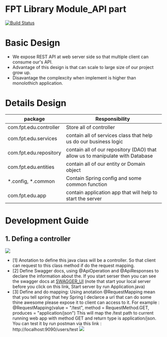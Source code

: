 # FPT Library Module_API part



[![Build Status](https://travis-ci.org/joemccann/dillinger.svg?branch=master)](https://travis-ci.org/joemccann/dillinger)



# Basic Design

  - We expose REST API at web server side so that multiple client can consume our's API.
  - Advantage of this design is that can scale to large size of our project grow up.
  - Disavantage the complexcity when implement is higher than monolothich application.
 
# Details Design
| package | Responsibility  |
| ------ | ------ |
| com.fpt.edu.controller | Store all of controller |
| com.fpt.edu.services| contain all of services class that help us do our business logic |
| com.fpt.edu.repository | contain all of our repository (DAO)  that allow us to manipulate with Database   |
| com.fpt.edu.entities | contain all of our entity or Domain object |
| *.config, *.common | Contain Spring config and some common function |
| com.fpt.edu.app | contain application app that will help to start the server |

  


# Development Guide
 ## 1. Defing a controller
![](https://i.ibb.co/yFLxJts/contrroller.png)
- [1] Anotation to define this java class will be a controller. So that client can request to this class method if do the request mapping.
- [2] Define Swagger docs, using @ApiOperation and @ApiResponses to declare the information about the. If you start serser then you can see the swagger docs at [SWAGGER_UI](http://localhost:9090/swagger-ui.html) (note that start your local server before you click on this link, Start server by run Application.java)
- [3] Define and do mapping: Using anotation @RequestMapping mean that you tell spring that hey Spring I declarce a  url that can do some thine awesome please expose it to client can access to it. For example :
@RequestMapping(value = "/test", method = RequestMethod.GET, produces = "application/json")
This will map the /test path to current running web app with method GET and return type is application/json. You can test it by run postman via this link : http://localhost:9090/users/test
![](https://i.ibb.co/9qwJ9YS/postman-test.png)









